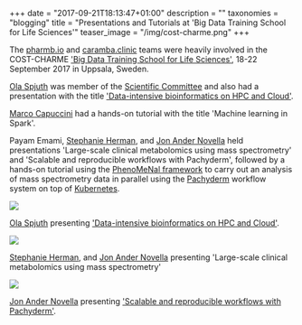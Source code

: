 +++
date = "2017-09-21T18:13:47+01:00"
description = ""
taxonomies = "blogging"
title = "Presentations and Tutorials at 'Big Data Training School for Life Sciences'"
teaser_image = "/img/cost-charme.png"
+++

The [pharmb.io](https://pharmb.io) and [caramba.clinic](http://www.caramba.clinic/) teams were heavily involved in the COST-CHARME ['Big Data Training School for Life Sciences'](http://astrocyte.com/COST-CHARME/COST-CHARME/Home.html), 18-22 September 2017 in Uppsala, Sweden.

[Ola Spjuth](https://pharmb.io/people/olas/) was member of the [Scientific Committee](http://astrocyte.com/COST-CHARME/COST-CHARME/About.html) and also had a presentation with the title ['Data-intensive bioinformatics on HPC and Cloud'](https://pharmb.io/presentation/2017-big-data-training-school/).

[Marco Capuccini](https://pharmb.io/people/marco/) had a hands-on tutorial with the title 'Machine learning in Spark'.

Payam Emami, [Stephanie Herman](https://pharmb.io/people/steph/), and [Jon Ander Novella](https://pharmb.io/people/jon/) held presentations 'Large-scale clinical metabolomics using mass spectrometry' and 'Scalable and reproducible workflows with Pachyderm', followed by a hands-on tutorial using the [PhenoMeNal framework](http://phenomenal-h2020.eu) to carry out an analysis of mass spectrometry data in parallel using the [Pachyderm](http://pachyderm.io/) workflow system on top of [Kubernetes](https://kubernetes.io/).

![](/img/charme-bigdata/ola-k8s.jpeg)

[Ola Spjuth](https://pharmb.io/people/olas/) presenting ['Data-intensive bioinformatics on HPC and Cloud'](https://pharmb.io/presentation/2017-big-data-training-school/).

![](/img/charme-bigdata/jon-steph-intro.jpg)

[Stephanie Herman](https://pharmb.io/people/steph/), and [Jon Ander Novella](https://pharmb.io/people/jon/) presenting 'Large-scale clinical metabolomics using mass spectrometry'

![](/img/charme-bigdata/jon-pachyderm.jpg)

[Jon Ander Novella](https://pharmb.io/people/jon/) presenting ['Scalable and reproducible workflows with Pachyderm'](https://pharmb.io/presentation/2017-pachyderm-big-data/).